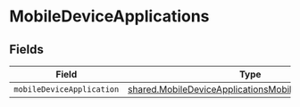 # MobileDeviceApplications


## Fields

| Field                                                                                                                            | Type                                                                                                                             | Required                                                                                                                         | Description                                                                                                                      |
| -------------------------------------------------------------------------------------------------------------------------------- | -------------------------------------------------------------------------------------------------------------------------------- | -------------------------------------------------------------------------------------------------------------------------------- | -------------------------------------------------------------------------------------------------------------------------------- |
| `mobileDeviceApplication`                                                                                                        | [shared.MobileDeviceApplicationsMobileDeviceApplication](../../models/shared/mobiledeviceapplicationsmobiledeviceapplication.md) | :heavy_minus_sign:                                                                                                               | N/A                                                                                                                              |